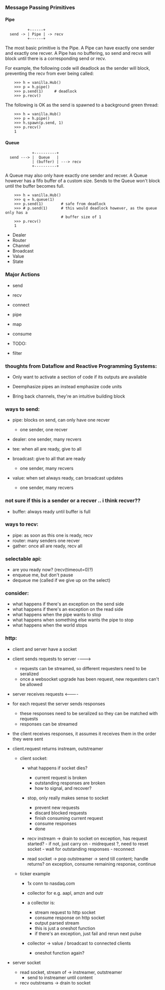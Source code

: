 ### Message Passing Primitives

#### Pipe

```
          +------+
  send -> | Pipe | -> recv
          +------+
```

The most basic primitive is the Pipe. A Pipe can have exactly one sender and
exactly one recver. A Pipe has no buffering, so send and recvs will block until
there is a corresponding send or recv.

For example, the following code will deadlock as the sender will block,
preventing the recv from ever being called:

```
    >>> h = vanilla.Hub()
    >>> p = h.pipe()
    >>> p.send(1)     # deadlock
    >>> p.recv()
```

The following is OK as the send is spawned to a background green thread:

```
    >>> h = vanilla.Hub()
    >>> p = h.pipe()
    >>> h.spawn(p.send, 1)
    >>> p.recv()
    1
```

#### Queue

```
            +----------+
  send ---> |  Queue   |
            | (buffer) | ---> recv
            +----------+
```

A Queue may also only have exactly one sender and recver. A Queue however has a
fifo buffer of a custom size. Sends to the Queue won't block until the buffer
becomes full.

```
    >>> h = vanilla.Hub()
    >>> q = h.queue(1)
    >>> p.send(1)        # safe from deadlock
    >>> # p.send(1)      # this would deadlock however, as the queue only has a
                         # buffer size of 1
    >>> p.recv()
    1
```

- Dealer
- Router
- Channel
- Broadcast
- Value
- State

### Major Actions

- send
- recv
- connect
- pipe
- map
- consume

- TODO:
- filter

### thoughts from Dataflow and Reactive Programming Systems:

- Only want to activate a section of code if its outputs are available

- Deemphasize pipes an instead emphasize code units

- Bring back channels, they're an intuitive building block


### ways to send:

- pipe: blocks on send, can only have one recver
    - one sender, one recver

- dealer: one sender, many recvers

- tee: when all are ready, give to all

- broadcast: give to all that are ready
    - one sender, many recvers

- value: when set always ready, can broadcast updates
    - one sender, many recvers


### not sure if this is a sender or a recver .. i think recver??

- buffer: always ready until buffer is full


### ways to recv:

- pipe: as soon as this one is ready, recv
- router: many senders one recver
- gather: once all are ready, recv all


### selectable api:

- are you ready now? (recv(timeout=0)?)
- enqueue me, but don't pause
- dequeue me (called if we give up on the select)


### consider:

- what happens if there's an exception on the send side
- what happens if there's an exception on the read side
- what happens when the pipe wants to stop
- what happens when something else wants the pipe to stop
- what happens when the world stops


### http:

- client and server have a socket

- client sends requests to server ---->
    - requests can be streamed, so different requesters need to be seralized
    - once a websocket upgrade has been request, new requesters can't be allowed

- server receives requests <----

- for each request the server sends responses
    - these responses need to be seralized so they can be matched with requests
    - responses can be streamed

- the client receives responses, it assumes it receives them in the order they
  were sent

- client.request returns instream, outstreamer

    - client socket:
        - what happens if socket dies?
            - current request is broken
            - outstanding responses are broken
            - how to signal, and recover?

        - stop, only really makes sense to socket
            - prevent new requests
            - discard blocked requests
            - finish consuming current request
            - consume responses
            - done

        - recv instream -> drain to socket
            on exception, has request started?
                - if not, just carry on
                - midrequest ?, need to reset socket
                    - wait for outstanding responses
                    - reconnect

        - read socket -> pop outstreamer -> send till content; handle returns?
            on exception, consume remaining response, continue

    - ticker example

        - 1x conn to nasdaq.com
        - collector for e.g. aapl, amzn and outr
        - a collector is:
            - stream request to http socket
            - consume response on http socket
            - output parsed stream
            - this is just a oneshot function
            - if there's an exception, just fail and rerun next pulse

        - collector -> value / broadcast to connected clients
            - oneshot function again?


- server socket
    - read socket, stream of -> instreamer, outstreamer
        - send to instreamer until content
    - recv outstreams -> drain to socket
